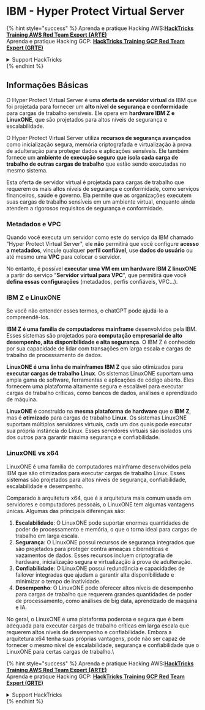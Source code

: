 # IBM - Hyper Protect Virtual Server

{% hint style="success" %}
Aprenda e pratique Hacking AWS:<img src="../../.gitbook/assets/image (1) (1) (1).png" alt="" data-size="line">[**HackTricks Training AWS Red Team Expert (ARTE)**](https://training.hacktricks.xyz/courses/arte)<img src="../../.gitbook/assets/image (1) (1) (1).png" alt="" data-size="line">\
Aprenda e pratique Hacking GCP: <img src="../../.gitbook/assets/image (2).png" alt="" data-size="line">[**HackTricks Training GCP Red Team Expert (GRTE)**<img src="../../.gitbook/assets/image (2).png" alt="" data-size="line">](https://training.hacktricks.xyz/courses/grte)

<details>

<summary>Support HackTricks</summary>

* Confira os [**planos de assinatura**](https://github.com/sponsors/carlospolop)!
* **Junte-se ao** 💬 [**grupo do Discord**](https://discord.gg/hRep4RUj7f) ou ao [**grupo do telegram**](https://t.me/peass) ou **siga**-nos no **Twitter** 🐦 [**@hacktricks\_live**](https://twitter.com/hacktricks_live)**.**
* **Compartilhe truques de hacking enviando PRs para os repositórios do** [**HackTricks**](https://github.com/carlospolop/hacktricks) e [**HackTricks Cloud**](https://github.com/carlospolop/hacktricks-cloud).

</details>
{% endhint %}

## Informações Básicas

O Hyper Protect Virtual Server é uma **oferta de servidor virtual** da IBM que foi projetada para fornecer um **alto nível de segurança e conformidade** para cargas de trabalho sensíveis. Ele opera em **hardware IBM Z e LinuxONE**, que são projetados para altos níveis de segurança e escalabilidade.

O Hyper Protect Virtual Server utiliza **recursos de segurança avançados** como inicialização segura, memória criptografada e virtualização à prova de adulteração para proteger dados e aplicações sensíveis. Ele também fornece um **ambiente de execução seguro que isola cada carga de trabalho de outras cargas de trabalho** que estão sendo executadas no mesmo sistema.

Esta oferta de servidor virtual é projetada para cargas de trabalho que requerem os mais altos níveis de segurança e conformidade, como serviços financeiros, saúde e governo. Ela permite que as organizações executem suas cargas de trabalho sensíveis em um ambiente virtual, enquanto ainda atendem a rigorosos requisitos de segurança e conformidade.

### Metadados e VPC

Quando você executa um servidor como este do serviço da IBM chamado "Hyper Protect Virtual Server", ele **não** permitirá que você configure **acesso a metadados**, vincule qualquer **perfil confiável**, use **dados do usuário** ou até mesmo uma **VPC** para colocar o servidor.

No entanto, é possível **executar uma VM em um hardware IBM Z linuxONE** a partir do serviço "**Servidor virtual para VPC**", que permitirá que você **defina essas configurações** (metadados, perfis confiáveis, VPC...).

### IBM Z e LinuxONE

Se você não entender esses termos, o chatGPT pode ajudá-lo a compreendê-los.

**IBM Z é uma família de computadores mainframe** desenvolvidos pela IBM. Esses sistemas são projetados para **computação empresarial de alto desempenho, alta disponibilidade e alta segurança**. O IBM Z é conhecido por sua capacidade de lidar com transações em larga escala e cargas de trabalho de processamento de dados.

**LinuxONE é uma linha de mainframes IBM Z** que são otimizados para **executar cargas de trabalho Linux**. Os sistemas LinuxONE suportam uma ampla gama de software, ferramentas e aplicações de código aberto. Eles fornecem uma plataforma altamente segura e escalável para executar cargas de trabalho críticas, como bancos de dados, análises e aprendizado de máquina.

**LinuxONE** é construído na **mesma plataforma de hardware** que o **IBM Z**, mas é **otimizado** para cargas de trabalho **Linux**. Os sistemas LinuxONE suportam múltiplos servidores virtuais, cada um dos quais pode executar sua própria instância do Linux. Esses servidores virtuais são isolados uns dos outros para garantir máxima segurança e confiabilidade.

### LinuxONE vs x64

LinuxONE é uma família de computadores mainframe desenvolvidos pela IBM que são otimizados para executar cargas de trabalho Linux. Esses sistemas são projetados para altos níveis de segurança, confiabilidade, escalabilidade e desempenho.

Comparado à arquitetura x64, que é a arquitetura mais comum usada em servidores e computadores pessoais, o LinuxONE tem algumas vantagens únicas. Algumas das principais diferenças são:

1. **Escalabilidade**: O LinuxONE pode suportar enormes quantidades de poder de processamento e memória, o que o torna ideal para cargas de trabalho em larga escala.
2. **Segurança**: O LinuxONE possui recursos de segurança integrados que são projetados para proteger contra ameaças cibernéticas e vazamentos de dados. Esses recursos incluem criptografia de hardware, inicialização segura e virtualização à prova de adulteração.
3. **Confiabilidade**: O LinuxONE possui redundância e capacidades de failover integradas que ajudam a garantir alta disponibilidade e minimizar o tempo de inatividade.
4. **Desempenho**: O LinuxONE pode oferecer altos níveis de desempenho para cargas de trabalho que requerem grandes quantidades de poder de processamento, como análises de big data, aprendizado de máquina e IA.

No geral, o LinuxONE é uma plataforma poderosa e segura que é bem adequada para executar cargas de trabalho críticas em larga escala que requerem altos níveis de desempenho e confiabilidade. Embora a arquitetura x64 tenha suas próprias vantagens, pode não ser capaz de fornecer o mesmo nível de escalabilidade, segurança e confiabilidade que o LinuxONE para certas cargas de trabalho.\\

{% hint style="success" %}
Aprenda e pratique Hacking AWS:<img src="../../.gitbook/assets/image (1) (1) (1).png" alt="" data-size="line">[**HackTricks Training AWS Red Team Expert (ARTE)**](https://training.hacktricks.xyz/courses/arte)<img src="../../.gitbook/assets/image (1) (1) (1).png" alt="" data-size="line">\
Aprenda e pratique Hacking GCP: <img src="../../.gitbook/assets/image (2).png" alt="" data-size="line">[**HackTricks Training GCP Red Team Expert (GRTE)**<img src="../../.gitbook/assets/image (2).png" alt="" data-size="line">](https://training.hacktricks.xyz/courses/grte)

<details>

<summary>Support HackTricks</summary>

* Confira os [**planos de assinatura**](https://github.com/sponsors/carlospolop)!
* **Junte-se ao** 💬 [**grupo do Discord**](https://discord.gg/hRep4RUj7f) ou ao [**grupo do telegram**](https://t.me/peass) ou **siga**-nos no **Twitter** 🐦 [**@hacktricks\_live**](https://twitter.com/hacktricks_live)**.**
* **Compartilhe truques de hacking enviando PRs para os repositórios do** [**HackTricks**](https://github.com/carlospolop/hacktricks) e [**HackTricks Cloud**](https://github.com/carlospolop/hacktricks-cloud).

</details>
{% endhint %}
